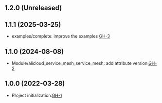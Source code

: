 ## 1.2.0 (Unreleased)
## 1.1.1 (2025-03-25)

- examples/complete: improve the examples [GH-3](https://github.com/alibabacloud-automation/terraform-alicloud-service-mesh/pull/3)

## 1.1.0 (2024-08-08)

- Module/alicloud_service_mesh_service_mesh: add attribute version.[GH-2](https://github.com/alibabacloud-automation/terraform-alicloud-service-mesh/pull/2)

## 1.0.0 (2022-03-28)

- Project initialization.[GH-1](https://github.com/terraform-alicloud-modules/terraform-alicloud-service-mesh/pull/1)
